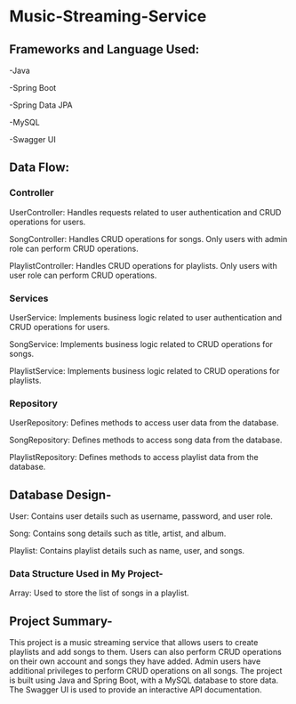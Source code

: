 # Music-Streaming-Service
## Frameworks and Language Used:

-Java

-Spring Boot

-Spring Data JPA

-MySQL

-Swagger UI


## Data Flow:

### Controller

UserController: Handles requests related to user authentication and CRUD operations for users.

SongController: Handles CRUD operations for songs. Only users with admin role can perform CRUD operations.

PlaylistController: Handles CRUD operations for playlists. Only users with user role can perform CRUD operations.

### Services

UserService: Implements business logic related to user authentication and CRUD operations for users.

SongService: Implements business logic related to CRUD operations for songs.

PlaylistService: Implements business logic related to CRUD operations for playlists.


### Repository

UserRepository: Defines methods to access user data from the database.

SongRepository: Defines methods to access song data from the database.

PlaylistRepository: Defines methods to access playlist data from the database.


## Database Design-

User: Contains user details such as username, password, and user role.

Song: Contains song details such as title, artist, and album.

Playlist: Contains playlist details such as name, user, and songs.

### Data Structure Used in My Project-

Array: Used to store the list of songs in a playlist.


## Project Summary-
This project is a music streaming service that allows users to create playlists and add songs to them. Users can also perform CRUD operations on their own account and songs they have added. Admin users have additional privileges to perform CRUD operations on all songs. The project is built using Java and Spring Boot, with a MySQL database to store data. 
The Swagger UI is used to provide an interactive API documentation. 

